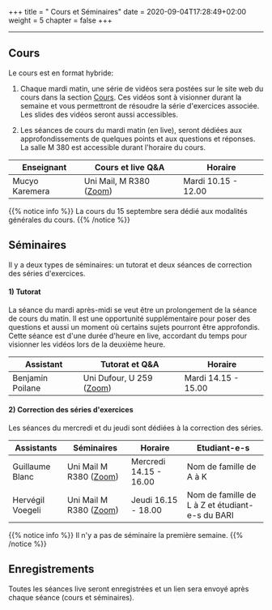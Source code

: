 +++
title = " Cours et Séminaires"
date = 2020-09-04T17:28:49+02:00
weight = 5
chapter = false
+++
<!--
# Information générale


### Lieu et horaire

- **Lieu:** Uni-Mail, M 2150
- **horaire:** Thursdays 14:15 - 18:00

### Course Websites

- **Course Website:** <https://mkaremera-math1.netlify.app/>
- **Forum et quizz:**  [Moodle](https://moodle.unige.ch/course/view.php?id=8193)

# Enseignant et assistants 
-->

-------

## Cours 
<!--
- **Nom:** Mucyo Karemera 
- **Email:** mucyo.karemera@unige.ch
- **Office:** Uni-Mail 3208
- **Office Hours:** Thursdays 13:00 - 14:00
-->


Le cours est en format hybride:

1) Chaque mardi matin, une série de vidéos sera postées sur le site web du cours dans la section [Cours](https://mkaremera-math1.netlify.app/cours/). Ces vidéos sont à visionner durant la semaine et vous permettront de résoudre la série d'exercices associée. Les slides des vidéos seront aussi accessibles.

2) Les séances de cours du mardi matin (en live), seront dédiées aux approfondissements de quelques points et aux questions et réponses. La salle M 380 est accessible durant l'horaire du cours. 

| Enseignant |   Cours et live Q&A | Horaire |
| ------ |  ----------- | ----------- |
| Mucyo Karemera   | Uni Mail, M R380 ([Zoom](https://unige.zoom.us/j/6972030535)) |Mardi 10.15 - 12.00  |

{{% notice info %}}
La cours du 15 septembre sera dédié aux modalités générales du cours.
{{% /notice %}}

## Séminaires 

Il y a deux types de séminaires: un tutorat et deux séances de correction des séries d'exercices.


#### 1) Tutorat

La séance du mardi après-midi se veut être un prolongement de la séance de cours du matin. Il est une opportunité supplémentaire pour poser des questions et aussi un moment où certains sujets pourront être approfondis. Cette séance est d'une durée d'heure en live, accordant du temps pour visionner les vidéos lors de la deuxième heure.

| Assistant |   Tutorat et Q&A | Horaire |
| ------ | ------| ------ |  
| Benjamin Poilane | Uni Dufour, U 259 ([Zoom](https://unige.zoom.us/j/6972030535)) | Mardi 14.15 - 15.00  |


#### 2) Correction des séries d'exercices

Les séances du mercredi et du jeudi sont dédiées à la correction des séries. 

| Assistants | Séminaires | Horaire | Etudiant-e-s |
| ------ | ------ | ------ | ----------- | 
| Guillaume Blanc   | Uni Mail M R380 ([Zoom](unige.zoom.us/my/willwhite)) | Mercredi 14.15 - 16.00  | Nom de famille de A à K
| Hervégil Voegeli    | Uni Mail M R380 ([Zoom](https://unige.zoom.us/s/92184203611))  | Jeudi 16.15 - 18.00  | Nom de famille de L à Z et étudiant-e-s du BARI

{{% notice info %}}
Il n'y a pas de séminaire la première semaine.
{{% /notice %}}

## Enregistrements

Toutes les séances live seront enregistrées et un lien sera envoyé après chaque séance (cours et séminaires).

<!--
Tentative list of topics that will be discussed in this class are listed below:

- **Reproducible research:** `knitr` and `rmarkdown`;
- **Version control:** `Github`;
- **Introduction to programming:** Data structures, logical operators, control structures and functions;
- **Visualizations:** Exploratory data analysis with Base R and `ggplot2`;
- **R packages:** Construction of R-packages using `devtools`, `roxygen2`, `pkgdown`;
- **Web scrapping:** Automatic extraction of data from websites using `rvest` and `quantmod`;
- **Web applications:** Interactive web apps using Shiny;
- **High performance computing:** `Rcpp`.
-->